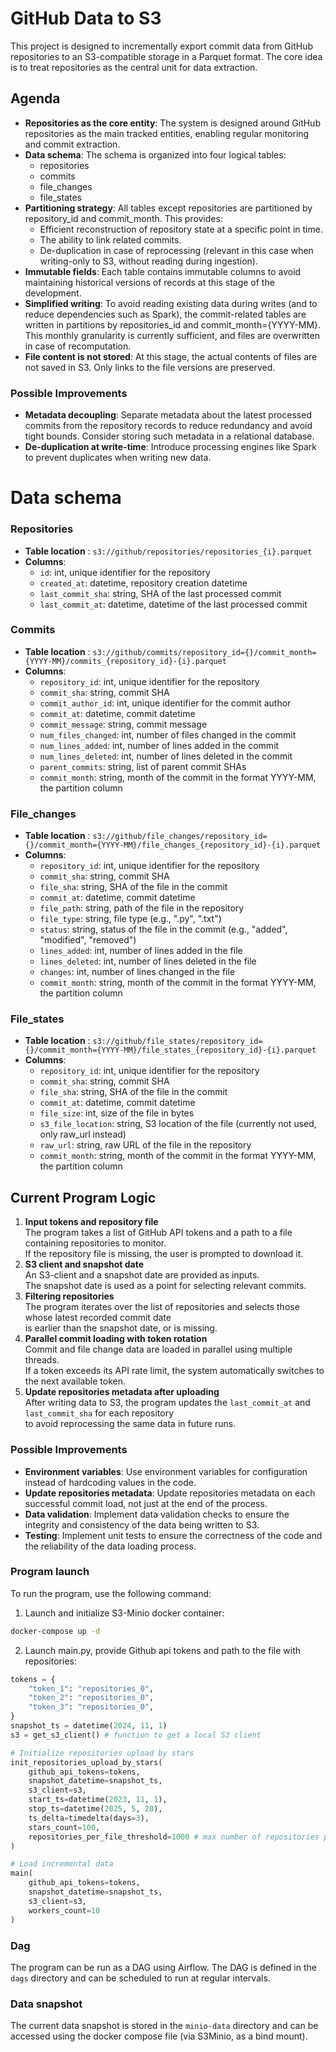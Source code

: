 # GitHub Data to S3
This project is designed to incrementally export commit data from GitHub repositories to an S3-compatible storage in a Parquet format. 
The core idea is to treat repositories as the central unit for data extraction.

## Agenda
- **Repositories as the core entity**: The system is designed around GitHub repositories as the main tracked entities, enabling regular monitoring and commit extraction.
- **Data schema**: The schema is organized into four logical tables:
  - repositories
  - commits
  - file_changes
  - file_states
- **Partitioning strategy**: All tables except repositories are partitioned by repository_id and commit_month. This provides:
  - Efficient reconstruction of repository state at a specific point in time.
  - The ability to link related commits. 
  - De-duplication in case of reprocessing (relevant in this case when writing-only to S3, without reading during ingestion).
- **Immutable fields**: Each table contains immutable columns to avoid maintaining historical versions of records at this stage of the development.
- **Simplified writing**: To avoid reading existing data during writes (and to reduce dependencies such as Spark), 
the commit-related tables are written in partitions by repositories_id and commit_month={YYYY-MM}. This monthly granularity is currently sufficient, and files are overwritten in case of recomputation.
- **File content is not stored**: At this stage, the actual contents of files are not saved in S3. Only links to the file versions are preserved.

### Possible Improvements
- **Metadata decoupling**: Separate metadata about the latest processed commits from the repository records to reduce redundancy and avoid tight bounds. Consider storing such metadata in a relational database. 
- **De-duplication at write-time**: Introduce processing engines like Spark to prevent duplicates when writing new data.


# Data schema
### Repositories
- **Table location** : `s3://github/repositories/repositories_{i}.parquet`
- **Columns**:
  - `id`: int, unique identifier for the repository
  - `created_at`: datetime, repository creation datetime
  - `last_commit_sha`: string, SHA of the last processed commit
  - `last_commit_at`: datetime, datetime of the last processed commit

### Commits
- **Table location** : `s3://github/commits/repository_id={}/commit_month={YYYY-MM}/commits_{repository_id}-{i}.parquet`
- **Columns**:
  - `repository_id`: int, unique identifier for the repository
  - `commit_sha`: string, commit SHA
  - `commit_author_id`: int, unique identifier for the commit author
  - `commit_at`: datetime, commit datetime
  - `commit_message`: string, commit message
  - `num_files_changed`: int, number of files changed in the commit
  - `num_lines_added`: int, number of lines added in the commit
  - `num_lines_deleted`: int, number of lines deleted in the commit
  - `parent_commits`: string, list of parent commit SHAs
  - `commit_month`: string, month of the commit in the format YYYY-MM, the partition column

### File_changes
- **Table location** : `s3://github/file_changes/repository_id={}/commit_month={YYYY-MM}/file_changes_{repository_id}-{i}.parquet`
- **Columns**:
  - `repository_id`: int, unique identifier for the repository
  - `commit_sha`: string, commit SHA
  - `file_sha`: string, SHA of the file in the commit
  - `commit_at`: datetime, commit datetime
  - `file_path`: string, path of the file in the repository
  - `file_type`: string, file type (e.g., ".py", ".txt")
  - `status`: string, status of the file in the commit (e.g., "added", "modified", "removed")
  - `lines_added`: int, number of lines added in the file
  - `lines_deleted`: int, number of lines deleted in the file
  - `changes`: int, number of lines changed in the file
  - `commit_month`: string, month of the commit in the format YYYY-MM, the partition column

### File_states
  - **Table location** : `s3://github/file_states/repository_id={}/commit_month={YYYY-MM}/file_states_{repository_id}-{i}.parquet`
  - **Columns**:
    - `repository_id`: int, unique identifier for the repository
    - `commit_sha`: string, commit SHA
    - `file_sha`: string, SHA of the file in the commit
    - `commit_at`: datetime, commit datetime
    - `file_size`: int, size of the file in bytes
    - `s3_file_location`: string, S3 location of the file (currently not used, only raw_url instead)
    - `raw_url`: string, raw URL of the file in the repository
    - `commit_month`: string, month of the commit in the format YYYY-MM, the partition column

## Current Program Logic
1. **Input tokens and repository file**  
   The program takes a list of GitHub API tokens and a path to a file containing repositories to monitor.  
   If the repository file is missing, the user is prompted to download it.
2. **S3 client and snapshot date**  
   An S3-client and a snapshot date are provided as inputs.  
   The snapshot date is used as a point for selecting relevant commits.
3. **Filtering repositories**  
   The program iterates over the list of repositories and selects those whose latest recorded commit date  
   is earlier than the snapshot date, or is missing.
4. **Parallel commit loading with token rotation**  
   Commit and file change data are loaded in parallel using multiple threads.  
   If a token exceeds its API rate limit, the system automatically switches to the next available token.
5. **Update repositories metadata after uploading**  
   After writing data to S3, the program updates the `last_commit_at` and `last_commit_sha` for each repository  
   to avoid reprocessing the same data in future runs.

### Possible Improvements
- **Environment variables**: Use environment variables for configuration instead of hardcoding values in the code.
- **Update repositories metadata**: Update repositories metadata on each successful commit load, not just at the end of the process.
- **Data validation**: Implement data validation checks to ensure the integrity and consistency of the data being written to S3.
- **Testing**: Implement unit tests to ensure the correctness of the code and the reliability of the data loading process.

### Program launch
To run the program, use the following command:
1. Launch and initialize S3-Minio docker container: 
```bash
docker-compose up -d
```
2. Launch main.py, provide Github api tokens and path to the file with repositories:
```python
tokens = {
    "token_1": "repositories_0",
    "token_2": "repositories_0",
    "token_3": "repositories_0",
}
snapshot_ts = datetime(2024, 11, 1)
s3 = get_s3_client() # function to get a local S3 client

# Initialize repositories upload by stars
init_repositories_upload_by_stars(
    github_api_tokens=tokens,
    snapshot_datetime=snapshot_ts,
    s3_client=s3,
    start_ts=datetime(2023, 11, 1),
    stop_ts=datetime(2025, 5, 20),
    ts_delta=timedelta(days=3),
    stars_count=100,
    repositories_per_file_threshold=1000 # max number of repositories per file
)

# Load incremental data
main(
    github_api_tokens=tokens,
    snapshot_datetime=snapshot_ts,
    s3_client=s3,
    workers_count=10
)
```

### Dag
The program can be run as a DAG using Airflow. The DAG is defined in the `dags` directory and can be scheduled to run at regular intervals.

### Data snapshot
The current data snapshot is stored in the `minio-data` directory and can be accessed using the docker compose file (via S3Minio, as a bind mount).
